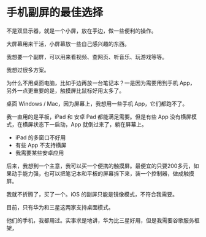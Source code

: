 # 手机副屏的最佳选择

不是双显示器，就是一个小屏，放在手边，做一些便利的操作。

大屏幕用来干活，小屏幕放一些自己感兴趣的东西。

我想要一个副屏，可以用来看视频、查网页、听音乐、玩游戏等等。

我想过很多方案。

为什么不用桌面电脑，比如手边再放一台笔记本？一是因为需要用到手机 App，另外一点更重要的是，触摸屏比鼠标好用太多了。

桌面 Windows / Mac，因为屏幕上，我想用一些手机 App，它们都跑不了。

我一直用的是平板，iPad 和 安卓 Pad 都能满足需要。但是有些 App 没有横屏模式，在横屏状态下一启动，App 就倒过来了，躺在屏幕上。

- iPad 的多窗口不好用
- 有些 App 不支持横屏
- 我需要某些安卓应用

后来，我想到一个主意，我可以买一个便携的触摸屏。最便宜的只要200多元，如果动手能力强，也可以把笔记本和平板的屏幕拆下来，装一个控制器，做成触摸屏。

我就不折腾了，买了一个。iOS 的副屏只能是镜像模式，不符合我需要。

目前，只有华为和三星这两家支持桌面模式。

他们的手机，我都用过。实事求是地讲，华为比三星好用，但是我需要谷歌服务框架，